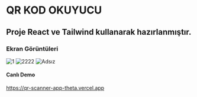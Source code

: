 # QR KOD OKUYUCU

## Proje React ve Tailwind kullanarak hazırlanmıştır.

### Ekran Görüntüleri
![1](https://github.com/measses/QR-Scanner-App/assets/67739721/e987792f-c3c7-4389-b1d0-cad0648f0d74)
![2222](https://github.com/measses/QR-Scanner-App/assets/67739721/53529d54-81bc-4ffa-885a-862378a88275)
![Adsız](https://github.com/measses/QR-Scanner-App/assets/67739721/870600fb-78fa-4821-9c9a-7500a15f9687)

#### Canlı Demo
https://qr-scanner-app-theta.vercel.app


